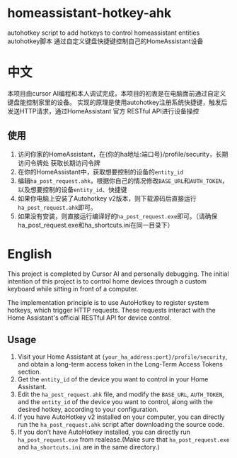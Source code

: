 # homeassistant-hotkey-ahk
autohotkey script to add hotkeys to control homeassistant entities
autohotkey脚本 通过自定义键盘快捷键控制自己的HomeAssistant设备
# 中文
本项目由cursor AI编程和本人调试完成，本项目的初衷是在电脑面前通过自定义键盘能控制家里的设备。
实现的原理是使用autohotkey注册系统快捷键，触发后发送HTTP请求，通过HomeAssistant 官方 RESTful API进行设备操控
## 使用
1. 访问你家的HomeAssistant，在{你的ha地址:端口号}/profile/security，长期访问令牌处 获取长期访问令牌
2. 在你的HomeAssistant中，获取想要控制的设备的`entity_id`
3. 编辑`ha_post_request.ahk`，根据你自己的情况修改`BASE_URL`和`AUTH_TOKEN`，以及想要控制的设备`entity_id`、快捷键
4. 如果你电脑上安装了Autohotkey v2版本，则下载源码后直接运行`ha_post_request.ahk`即可。
5. 如果没有安装，则直接运行编译好的`ha_post_request.exe`即可。（请确保ha_post_request.exe和ha_shortcuts.ini在同一目录下）

# English
This project is completed by Cursor AI and personally debugging. The initial intention of this project is to control home devices through a custom keyboard while sitting in front of a computer.

The implementation principle is to use AutoHotkey to register system hotkeys, which trigger HTTP requests. These requests interact with the Home Assistant's official RESTful API for device control.

## Usage
1. Visit your Home Assistant at `{your_ha_address:port}/profile/security`, and obtain a long-term access token in the Long-Term Access Tokens section.
2. Get the `entity_id` of the device you want to control in your Home Assistant.
3. Edit the `ha_post_request.ahk` file, and modify the `BASE_URL`, `AUTH_TOKEN`, and the `entity_id` of the device you want to control, along with the desired hotkey, according to your configuration.
4. If you have AutoHotkey v2 installed on your computer, you can directly run the `ha_post_request.ahk` script after downloading the source code.
5. If you don’t have AutoHotkey installed, you can directly run `ha_post_request.exe` from realease.(Make sure that `ha_post_request.exe` and `ha_shortcuts.ini` are in the same directory.)